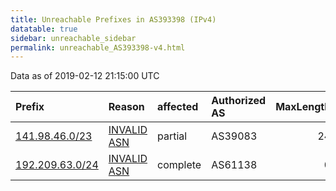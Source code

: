 ```yaml
---
title: Unreachable Prefixes in AS393398 (IPv4)
datatable: true
sidebar: unreachable_sidebar
permalink: unreachable_AS393398-v4.html
---
```


Data as of 2019-02-12 21:15:00 UTC


<div class="datatable-begin"></div>

| Prefix                                                   | Reason                                                                                                  | affected   | Authorized AS   |   MaxLength | Anchor                                         |   unreachable /24s |
|:---------------------------------------------------------|:--------------------------------------------------------------------------------------------------------|:-----------|:----------------|------------:|:-----------------------------------------------|-------------------:|
| [141.98.46.0/23](https://stat.ripe.net/141.98.46.0/23)   | [INVALID ASN](https://rpki-validator.ripe.net/announcement-preview?asn=AS393398&prefix=141.98.46.0/23)  | partial    | AS39083         |          24 | [RIPE](unreachable_RIPE_NCC_RPKI_Root-v4.html) |                  2 |
| [192.209.63.0/24](https://stat.ripe.net/192.209.63.0/24) | [INVALID ASN](https://rpki-validator.ripe.net/announcement-preview?asn=AS393398&prefix=192.209.63.0/24) | complete   | AS61138         |           0 | [ARIN](unreachable_ARIN-v4.html)               |                  1 |

<div class="datatable-end"></div>